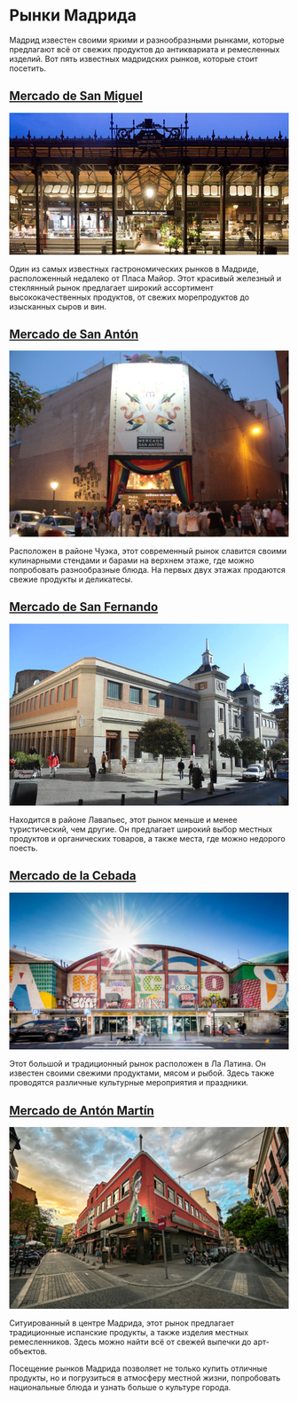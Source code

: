 # Рынки Мадрида

Мадрид известен своими яркими и разнообразными рынками, которые предлагают всё от свежих продуктов до антиквариата и ремесленных изделий. Вот пять известных мадридских рынков, которые стоит посетить.

## [Mercado de San Miguel](https://maps.app.goo.gl/PseLS2omnfjj92Bg7)
![Mercado de San Miguel](../images/msanmiguelteindas4_1393015020.648.jpg)

Один из самых известных гастрономических рынков в Мадриде, расположенный недалеко от Пласа Майор. Этот красивый железный и стеклянный рынок предлагает широкий ассортимент высококачественных продуктов, от свежих морепродуктов до изысканных сыров и вин.

## [Mercado de San Antón](https://maps.app.goo.gl/rRMFGneNzfc8Xtu76)
![Mercado de San Antón](../images/Mercado_de_San_Anton_during_World_Pride.jpg)

Расположен в районе Чуэка, этот современный рынок славится своими кулинарными стендами и барами на верхнем этаже, где можно попробовать разнообразные блюда. На первых двух этажах продаются свежие продукты и деликатесы.

## [Mercado de San Fernando](https://maps.app.goo.gl/NmhzN12zLBjHgsSQ8)
![Mercado de San Fernando](../images/mercado-de-san-fernando.jpg)

Находится в районе Лавапьес, этот рынок меньше и менее туристический, чем другие. Он предлагает широкий выбор местных продуктов и органических товаров, а также места, где можно недорого поесть.

## [Mercado de la Cebada](https://maps.app.goo.gl/BxK2fnonm4a7KiUi6)
![Mercado de la Cebada](../images/mercado_de_la_cebada_3.jpg)

Этот большой и традиционный рынок расположен в Ла Латина. Он известен своими свежими продуктами, мясом и рыбой. Здесь также проводятся различные культурные мероприятия и праздники.

## [Mercado de Antón Martín](https://maps.app.goo.gl/UAReqCQSbPd1wAeu8)
![Mercado de Antón Martín](../images/5ecb3e_c3a3cb1aedf64a8380ffeee67aeb4072~mv2.jpg)

Ситуированный в центре Мадрида, этот рынок предлагает традиционные испанские продукты, а также изделия местных ремесленников. Здесь можно найти всё от свежей выпечки до арт-объектов.

Посещение рынков Мадрида позволяет не только купить отличные продукты, но и погрузиться в атмосферу местной жизни, попробовать национальные блюда и узнать больше о культуре города.
